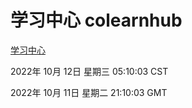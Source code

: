 # 学习中心 colearnhub
[学习中心](http://27.19.33.125:56308/colearnhub/)

2022年 10月 12日 星期三 05:10:03 CST

2022年 10月 11日 星期二 21:10:03 GMT
